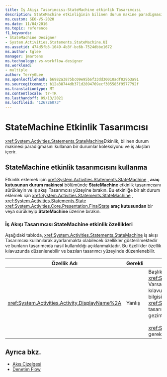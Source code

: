 ```yaml
---
title: İş Akışı Tasarımcısı-StateMachine etkinlik Tasarımcısı
description: StateMachine etkinliğinin bilinen durum makine paradigmasını kullanarak bir durum koleksiyonu ve modeller iş akışlarını nasıl içerdiğini öğrenin.
ms.custom: SEO-VS-2020
ms.date: 11/04/2016
ms.topic: reference
f1_keywords:
- StateMachine Designer
- System.Activities.Statements.StateMachine.UI
ms.assetid: 474d5fb3-1049-4b3f-bc6b-7524dbbe1672
ms.author: tglee
manager: jmartens
ms.technology: vs-workflow-designer
ms.workload:
- multiple
author: TerryGLee
ms.openlocfilehash: b6982a3875bc09e95b6f33dd30010adf029b3a91
ms.sourcegitcommit: b12a38744db371d2894769ecf305585f9577792f
ms.translationtype: MT
ms.contentlocale: tr-TR
ms.lasthandoff: 09/13/2021
ms.locfileid: "126726073"
---
```

# <a name="statemachine-activity-designer"></a>StateMachine Etkinlik Tasarımcısı

<xref:System.Activities.Statements.StateMachine>Etkinlik, bilinen durum makinesi paradigmasını kullanan bir durumlar koleksiyonu ve iş akışları içerir.

## <a name="using-the-statemachine-activity-designer"></a>StateMachine etkinlik tasarımcısını kullanma

Etkinlik eklemek için <xref:System.Activities.Statements.StateMachine> , **araç kutusunun** **durum makinesi** bölümünde **StateMachine** etkinlik tasarımcısını sürükleyin ve iş akışı Tasarımcısı yüzeyine bırakın. Bu etkinliğe bir alt durum eklemek için <xref:System.Activities.Statements.StateMachine> , <xref:System.Activities.Statements.State> <xref:System.Activities.Core.Presentation.FinalState> **araç kutusundan** bir veya sürükleyip **StateMachine** üzerine bırakın.

### <a name="statemachine-activity-properties-in-the-workflow-designer"></a>İş Akışı Tasarımcısı StateMachine etkinlik özellikleri

Aşağıdaki tabloda, <xref:System.Activities.Statements.StateMachine> iş akışı Tasarımcısı kullanılarak ayarlanmakta olabilecek özellikler gösterilmektedir ve bunların tasarımcıda nasıl kullanıldığı açıklanmaktadır. Bu özellikler özellik kılavuzunda düzenlenebilir ve bazıları tasarımcı yüzeyinde düzenlenebilir.

|Özellik Adı|Gerekli|Kullanım|
|-|--------------|-|
|<xref:System.Activities.Activity.DisplayName%2A>|Yanlış|Başlıktaki etkinlik tasarımcısının kolay adını belirtir <xref:System.Activities.Statements.StateMachine> . Varsayılan değer **StateMachine**' dir. Değer, özellik kılavuzunda veya doğrudan etkinlik tasarımcısının üst bilgisinde düzenlenebilir. , <xref:System.Activities.Activity.DisplayName%2A> İş akışı tasarımcısının üst kısmında görüntülenen içerik haritası gezintisinde kullanılır.<br /><br /> <xref:System.Activities.Activity.DisplayName%2A>Kesinlikle gerekli olmasa da, bir tane kullanmak en iyi uygulamadır.|

## <a name="see-also"></a>Ayrıca bkz.

- [Akış Çizelgesi](../workflow-designer/flowchart-activity-designer.md)
- [Denetim Flow](../workflow-designer/control-flow-activity-designers.md)

